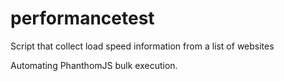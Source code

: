 performancetest
===============

Script that collect load speed information from a list of websites

Automating PhanthomJS bulk execution.
